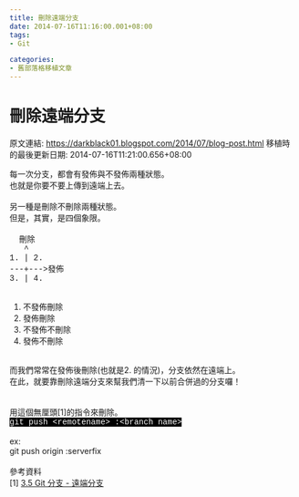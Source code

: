 ```yaml
---
title: 刪除遠端分支
date: 2014-07-16T11:16:00.001+08:00
tags: 
- Git

categories:
- 舊部落格移植文章
---
```


# 刪除遠端分支

原文連結: https://darkblack01.blogspot.com/2014/07/blog-post.html
移植時的最後更新日期: 2014-07-16T11:21:00.656+08:00

每一次分支，都會有發佈與不發佈兩種狀態。<br />也就是你要不要上傳到遠端上去。<br /><br />另一種是刪除不刪除兩種狀態。<br />但是，其實，是四個象限。<br /><br /><span style="font-family: Courier New, Courier, monospace;">&nbsp; 刪除</span><br /><span style="font-family: Courier New, Courier, monospace;">&nbsp; &nbsp;^</span><br /><span style="font-family: Courier New, Courier, monospace;">1. | 2.</span><br /><span style="font-family: Courier New, Courier, monospace;">---+---&gt;發佈</span><br /><span style="font-family: Courier New, Courier, monospace;">3. | 4.&nbsp;</span><br /><br /><ol><li>不發佈刪除</li><li>發佈刪除</li><li>不發佈不刪除</li><li>發佈不刪除</li></ol><br />而我們常常在發佈後刪除(也就是2. 的情況)，分支依然在遠端上。<br />在此，就要靠刪除遠端分支來幫我們清一下以前合併過的分支囉！<br /><br /><br />用這個無厘頭[1]的指令來刪除。<br /><span style="background-color: black; color: white; font-family: Courier New, Courier, monospace;">git push &lt;remotename&gt; :&lt;branch name&gt;</span><br /><br />ex:<br />git push origin :serverfix<br /><br />參考資料<br />[1] <a href="http://git-scm.com/book/zh-tw/Git-%E5%88%86%E6%94%AF-%E9%81%A0%E7%AB%AF%E5%88%86%E6%94%AF" target="_blank">3.5 Git 分支 - 遠端分支</a>
